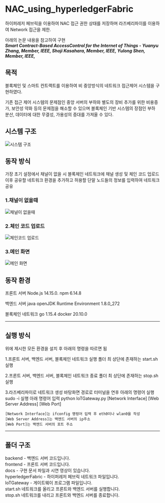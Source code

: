 # NAC_using_hyperledgerFabric  
하이퍼레저 페브릭을 이용하여 NAC 접근 권한 상태를 저장하며 라즈베리파이를 이용하여 Network 접근을 제한.  
  
아래의 논문 내용을 참고하여 구현  
***Smart Contract-Based AccessControl for the Internet of Things - Yuanyu Zhang, Member, IEEE, Shoji Kasahara, Member, IEEE, Yulong Shen, Member, IEEE,***

## 목적
블록체인 및 스마트 컨트랙트를 이용하여 비 중앙방식의 네트워크 접근제어 시스템을 구현하였다.

기존 접근 제어 시스템의 문제점인 중앙 서버의 부하와 별도의 장비 추가를 위한 비용증가, 보안성 약화 등의 문제점을 해소할 수 있으며 블록체인 기반 시스템의 장점인 부하 분산, 데이터에 대한 무결성, 가용성의 증대를 가져올 수 있다.

## 시스템 구조
![시스템 구조](https://user-images.githubusercontent.com/58020519/108621919-02b1be80-7479-11eb-807f-e8bb5806f98d.png)

## 동작 방식
가장 초기 설정에서 채널이 없을 시 블록체인 네트워크에 채널 생성 및 체인 코드 업로드  
이후 공유할 네트워크 환경을 추가하고 허용할 단말 노드들의 정보를 입력하여 네트워크 공유  

### 1.채널이 없을때
![채널이 없을때](https://user-images.githubusercontent.com/58020519/106419618-31510080-649c-11eb-8f3c-443acc046487.png)

### 2.체인 코드 업로드
![체인코드 업로드](https://user-images.githubusercontent.com/58020519/106419630-357d1e00-649c-11eb-986b-996def41c046.png)

### 3.메인 화면
![메인 화면](https://user-images.githubusercontent.com/58020519/106419601-272f0200-649c-11eb-9d9d-c22ca585958c.png)

## 동작 환경
프론트 서버
Node.js 	14.15.0.
npm       	6.14.8

백엔드 서버
java 	openJDK Runtime Environment 1.8.0_272

블록체인 네트워크
go		1.15.4
docker 	20.10.0
***
## 실행 방식
위에 제시한 모든 환경을 설치 후 아래의 명령을 따르면 됨

1.프론트 서버, 백엔드 서버, 블록체인 네트워크 실행 
   폴더 최 상단에 존재하는 start.sh 실행

2.프론트 서버, 백엔드 서버, 블록체인 네트워크 종료
   폴더 최 상단에 존재하는 stop.sh 실행


3.라즈베리파이로 네트워크 생성
바탕화면 경로로 터미널을 연후 아래의 명령어 실행
sudo -i 실행 아래 명령어 입력
python IoTGateway.py [Network Interface] [Web Server Address] [Web Port]

	[Network Interface]는 ifconfig 명렁어 입력 후 eth0이나 wlan0을 작성
	[Web Server Address]는 백엔드 서버의 ip주소
	[Web Port]는 백엔드 서버의 포트 주소
***
## 폴더 구조
backend - 백엔드 서버 코드입니다.  
frontend - 프론트 서버 코드입니다.  
docs - 구현 문서 파일과 시연 영상이 있습니다.  
hyperledgerFabric - 하이퍼레저 페브릭 네트워크 파일입니다.  
IoTGateway - 게이트웨이 프로그램 파일입니다.  
start.sh 네트워크를 올리고 프론트와 백엔드 서버를 실행합니다.  
stop.sh 네트워크를 내리고 프론트와 백엔드 서버를 종료합니다.  
